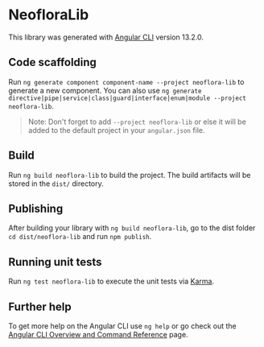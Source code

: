 # NeofloraLib

This library was generated with [Angular CLI](https://github.com/angular/angular-cli) version 13.2.0.

## Code scaffolding

Run `ng generate component component-name --project neoflora-lib` to generate a new component. You can also use `ng generate directive|pipe|service|class|guard|interface|enum|module --project neoflora-lib`.
> Note: Don't forget to add `--project neoflora-lib` or else it will be added to the default project in your `angular.json` file. 

## Build

Run `ng build neoflora-lib` to build the project. The build artifacts will be stored in the `dist/` directory.

## Publishing

After building your library with `ng build neoflora-lib`, go to the dist folder `cd dist/neoflora-lib` and run `npm publish`.

## Running unit tests

Run `ng test neoflora-lib` to execute the unit tests via [Karma](https://karma-runner.github.io).

## Further help

To get more help on the Angular CLI use `ng help` or go check out the [Angular CLI Overview and Command Reference](https://angular.io/cli) page.
